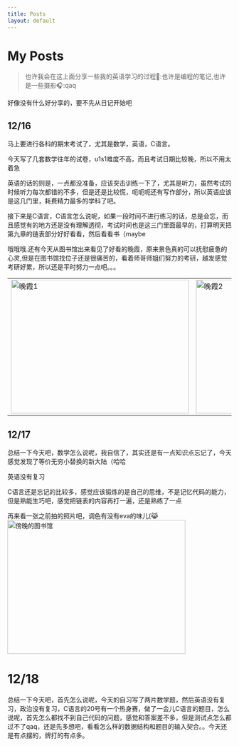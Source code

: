 ```yaml
---
title: Posts
layout: default
---
```

# My Posts
> 也许我会在这上面分享一些我的英语学习的过程🔄:也许是编程的笔记,也许是一些摄影🎧:qaq

好像没有什么好分享的，要不先从日记开始吧
## 12/16
  马上要进行各科的期末考试了，尤其是数学，英语，C语言。
  
  今天写了几套数学往年的试卷，u1s1难度不高，而且考试日期比较晚，所以不用太着急
  
  英语的话的则是，一点都没准备，应该突击训练一下了，尤其是听力，虽然考试的时候听力每次都错的不多，但是还是比较慌，呃呃呃还有写作部分，所以英语应该是这几门里，耗费精力最多的学科了吧。
  
  接下来是C语言，C语言怎么说呢，如果一段时间不进行练习的话，总是会忘，而且感觉有的地方还是没有理解透彻，考试时间也是这三门里面最早的，打算明天把第九章的链表部分好好看看，然后看看书（maybe
  
  哦哦哦.还有今天从图书馆出来看见了好看的晚霞，原来景色真的可以抚慰疲惫的心灵,但是在图书馆找位子还是很痛苦的，看着师哥师姐们努力的考研，越发感觉考研好累，所以还是平时努力一点吧。。。

  <table>
  <tr>
    <td><img src="https://github.com/user-attachments/assets/e948ff90-f304-450d-bf82-60287b455795" alt="晚霞1" width="400" height="300"></td>
    <td><img src="https://github.com/user-attachments/assets/a54465ff-73db-4fc7-9f3c-14624a4f436f" alt="晚霞2" width="400" height="300"></td>
  </tr>
</table>

## 12/17
  总结一下今天吧，数学怎么说呢，我自信了，其实还是有一点知识点忘记了，今天感觉发现了等价无穷小替换的新大陆（哈哈
  
  英语没有复习
  
  C语言还是忘记的比较多，感觉应该锻炼的是自己的思维，不是记忆代码的能力，但是熟能生巧吧，感觉把链表的内容再打一遍，还是熟练了一点

  再来看一张之前拍的照片吧，调色有没有eva的味儿(😹
<img src="https://github.com/user-attachments/assets/e5e50dfb-b521-4557-a5b4-b536a074260b" alt="傍晚的图书馆" width="400" height="300">

# 12/18
  总结一下今天吧，首先怎么说呢，今天的自习写了两片数学题，然后英语没有复习，政治没有复习，C语言的20号有一个热身赛，做了一会儿C语言的题目，怎么说呢，首先怎么都找不到自己代码的问题，感觉和答案差不多，但是测试点怎么都过不了qaq，还是先多想吧，看看怎么样的数据结构和题目的输入契合。。今天还是有点摆的，牌打的有点多。
    
  
  
